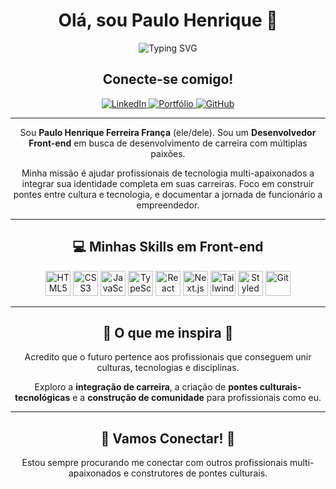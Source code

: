 <div align="center">
  <h1>Olá, sou Paulo Henrique 👋</h1>

  <!-- Texto animado -->
  <p align="center">
    <img src="https://readme-typing-svg.herokuapp.com?font=Fira+Code&pause=1500&color=06B6D4&center=true&vCenter=true&repeat=true&width=450&lines=Desenvolvedor+Front-end" alt="Typing SVG" />
  </p>

  <h2>Conecte-se comigo!</h2>
  <p>
    <a href="https://www.linkedin.com/in/paulohenriquefranca" target="_blank">
      <img src="https://img.shields.io/badge/LinkedIn-0077B5?style=for-the-badge&logo=linkedin&logoColor=white" alt="LinkedIn">
    </a>
    <a href="https://portifolio-front-end-paulo-henrique.vercel.app/" target="_blank">
      <img src="https://img.shields.io/badge/Portfólio-1F76C4?style=for-the-badge&logo=vercel&logoColor=white" alt="Portfólio">
    </a>
    <a href="https://github.com/PauloHenrique993940" target="_blank">
      <img src="https://img.shields.io/badge/GitHub-100000?style=for-the-badge&logo=github&logoColor=white" alt="GitHub">
    </a>
  </p>
  
  ---

  <p>
    Sou <strong>Paulo Henrique Ferreira França</strong> (ele/dele).
    Sou um <strong>Desenvolvedor Front-end</strong> em busca de desenvolvimento de carreira com múltiplas paixões.
  </p>
  <p>
    Minha missão é ajudar profissionais de tecnologia multi-apaixonados a integrar sua identidade completa em suas carreiras.
    Foco em construir pontes entre cultura e tecnologia, e documentar a jornada de funcionário a empreendedor.
  </p>
  
  ---

  <h2>💻 Minhas Skills em Front-end</h2>
  <p>
    <img src="https://cdn.jsdelivr.net/gh/devicons/devicon/icons/html5/html5-original.svg" width="40" height="40" alt="HTML5"/>
    <img src="https://cdn.jsdelivr.net/gh/devicons/devicon/icons/css3/css3-original.svg" width="40" height="40" alt="CSS3"/>
    <img src="https://cdn.jsdelivr.net/gh/devicons/devicon/icons/javascript/javascript-original.svg" width="40" height="40" alt="JavaScript"/>
    <img src="https://cdn.jsdelivr.net/gh/devicons/devicon/icons/typescript/typescript-original.svg" width="40" height="40" alt="TypeScript"/>
    <img src="https://cdn.jsdelivr.net/gh/devicons/devicon/icons/react/react-original.svg" width="40" height="40" alt="React"/>
    <img src="https://cdn.jsdelivr.net/gh/devicons/devicon/icons/nextjs/nextjs-original.svg" width="40" height="40" alt="Next.js"/>
    <img src="https://cdn.jsdelivr.net/gh/devicons/devicon/icons/tailwindcss/tailwindcss-plain.svg" width="40" height="40" alt="TailwindCSS"/>
    <img src="https://cdn.jsdelivr.net/gh/devicons/devicon/icons/styledcomponents/styledcomponents-original.svg" width="40" height="40" alt="Styled Components"/>
    <img src="https://cdn.jsdelivr.net/gh/devicons/devicon/icons/git/git-original.svg" width="40" height="40" alt="Git"/>
  </p>

  ---

  <h2>🌟 O que me inspira 🌟</h2>
  <p>
    Acredito que o futuro pertence aos profissionais que conseguem unir culturas, tecnologias e disciplinas.
  </p>
  <p>
    Exploro a <strong>integração de carreira</strong>, a criação de <strong>pontes culturais-tecnológicas</strong> e a <strong>construção de comunidade</strong> para profissionais como eu.
  </p>

  ---
  
  <h2>🤝 Vamos Conectar! 🚀</h2>
  <p>
    Estou sempre procurando me conectar com outros profissionais multi-apaixonados e construtores de pontes culturais.
  </p>
</div>


